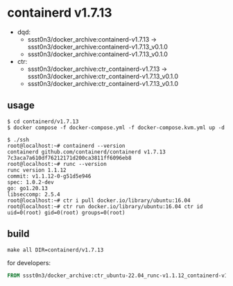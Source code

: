 # containerd v1.7.13

* dqd: 
    * ssst0n3/docker_archive:containerd-v1.7.13 -> ssst0n3/docker_archive:containerd-v1.7.13_v0.1.0
    * ssst0n3/docker_archive:containerd-v1.7.13_v0.1.0
* ctr:
    * ssst0n3/docker_archive:ctr_containerd-v1.7.13 -> ssst0n3/docker_archive:ctr_containerd-v1.7.13_v0.1.0
    * ssst0n3/docker_archive:ctr_containerd-v1.7.13_v0.1.0

## usage

```shell
$ cd containerd/v1.7.13
$ docker compose -f docker-compose.yml -f docker-compose.kvm.yml up -d
```

```shell
$ ./ssh
root@localhost:~# containerd --version
containerd github.com/containerd/containerd v1.7.13 7c3aca7a610df76212171d200ca3811ff6096eb8
root@localhost:~# runc --version
runc version 1.1.12
commit: v1.1.12-0-g51d5e946
spec: 1.0.2-dev
go: go1.20.13
libseccomp: 2.5.4
root@localhost:~# ctr i pull docker.io/library/ubuntu:16.04
root@localhost:~# ctr run docker.io/library/ubuntu:16.04 ctr id
uid=0(root) gid=0(root) groups=0(root)
```

## build

```shell
make all DIR=containerd/v1.7.13
```

for developers:

```dockerfile
FROM ssst0n3/docker_archive:ctr_ubuntu-22.04_runc-v1.1.12_containerd-v1.7.13_v0.1.0
```
